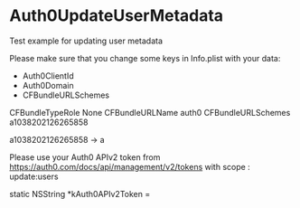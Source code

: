 # Auth0UpdateUserMetadata
Test example for updating user metadata

Please make sure that you change some keys in Info.plist with your data:
- Auth0ClientId
- Auth0Domain
- CFBundleURLSchemes

<key>CFBundleTypeRole</key>
<string>None</string>
<key>CFBundleURLName</key>
<string>auth0</string>
<key>CFBundleURLSchemes</key>
<array>
<string>a1038202126265858</string>
</array>

a1038202126265858 -> a<Auth0ClientId>

Please use your Auth0 APIv2 token from https://auth0.com/docs/api/management/v2/tokens
with scope : update:users

static NSString *kAuth0APIv2Token = <Auth0 APIv2>
